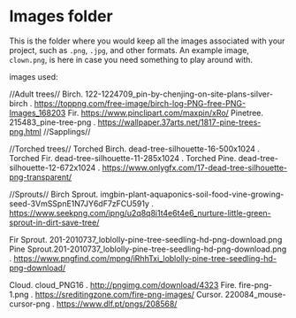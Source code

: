 # Images folder

This is the folder where you would keep all the images associated with your project, such as `.png`, `.jpg`, and other formats. An example image, `clown.png`, is here in case you need something to play around with.

images used:

//Adult trees//
Birch. 122-1224709_pin-by-chenjing-on-site-plans-silver-birch . https://toppng.com/free-image/birch-log-PNG-free-PNG-Images_168203
Fir. https://www.pinclipart.com/maxpin/xRo/
Pinetree. 215483_pine-tree-png . https://wallpaper.37arts.net/1817-pine-trees-png.html
//Sapplings//

//Torched trees//
Torched Birch. dead-tree-silhouette-16-500x1024 .
Torched Fir. dead-tree-silhouette-11-285x1024 .
Torched Pine. dead-tree-silhouette-12-672x1024 . https://www.onlygfx.com/17-dead-tree-silhouette-png-transparent/

//Sprouts//
Birch Sprout. imgbin-plant-aquaponics-soil-food-vine-growing-seed-3VmSSpnE1N7JY6dF7zFCU591y . https://www.seekpng.com/ipng/u2q8q8i1t4e6t4e6_nurture-little-green-sprout-in-dirt-save-tree/

Fir Sprout. 201-2010737_loblolly-pine-tree-seedling-hd-png-download.png
Pine Sprout.201-2010737_loblolly-pine-tree-seedling-hd-png-download.png . https://www.pngfind.com/mpng/iRhhTxi_loblolly-pine-tree-seedling-hd-png-download/


Cloud. cloud_PNG16 . http://pngimg.com/download/4323
Fire. fire-png-1.png . https://sreditingzone.com/fire-png-images/
Cursor. 220084_mouse-cursor-png . https://www.dlf.pt/pngs/208568/
